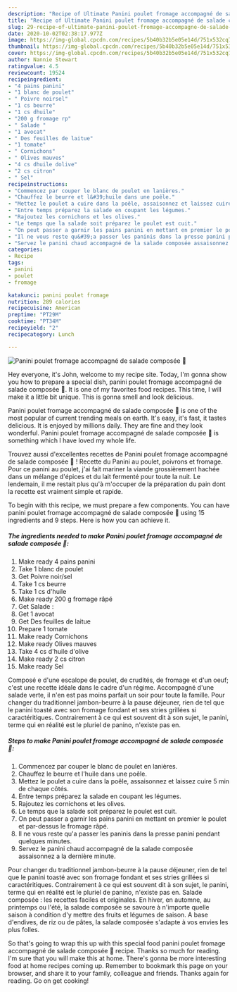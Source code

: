 ```yaml
---
description: "Recipe of Ultimate Panini poulet fromage accompagné de salade composée 🍴"
title: "Recipe of Ultimate Panini poulet fromage accompagné de salade composée 🍴"
slug: 29-recipe-of-ultimate-panini-poulet-fromage-accompagne-de-salade-composee
date: 2020-10-02T02:38:17.977Z
image: https://img-global.cpcdn.com/recipes/5b40b32b5e05e14d/751x532cq70/panini-poulet-fromage-accompagne-de-salade-composee-🍴-photo-principale-de-la-recette.jpg
thumbnail: https://img-global.cpcdn.com/recipes/5b40b32b5e05e14d/751x532cq70/panini-poulet-fromage-accompagne-de-salade-composee-🍴-photo-principale-de-la-recette.jpg
cover: https://img-global.cpcdn.com/recipes/5b40b32b5e05e14d/751x532cq70/panini-poulet-fromage-accompagne-de-salade-composee-🍴-photo-principale-de-la-recette.jpg
author: Nannie Stewart
ratingvalue: 4.5
reviewcount: 19524
recipeingredient:
- "4 pains panini"
- "1 blanc de poulet"
- " Poivre noirsel"
- "1 cs beurre"
- "1 cs dhuile"
- "200 g fromage rp"
- " Salade "
- "1 avocat"
- " Des feuilles de laitue"
- "1 tomate"
- " Cornichons"
- " Olives mauves"
- "4 cs dhuile dolive"
- "2 cs citron"
- " Sel"
recipeinstructions:
- "Commencez par couper le blanc de poulet en lanières."
- "Chauffez le beurre et l&#39;huile dans une poêle."
- "Mettez le poulet a cuire dans la poêle, assaisonnez et laissez cuire 5 min de chaque côtés."
- "Entre temps préparez la salade en coupant les légumes."
- "Rajoutez les cornichons et les olives."
- "Le temps que la salade soit préparez le poulet est cuit."
- "On peut passer a garnir les pains panini en mettant en premier le poulet et par-dessus le fromage râpé."
- "Il ne vous reste qu&#39;a passer les paninis dans la presse panini pendant quelques minutes."
- "Servez le panini chaud accompagné de la salade composée assaisonnez a la dernière minute."
categories:
- Recipe
tags:
- panini
- poulet
- fromage

katakunci: panini poulet fromage 
nutrition: 289 calories
recipecuisine: American
preptime: "PT29M"
cooktime: "PT34M"
recipeyield: "2"
recipecategory: Lunch

---
```



![Panini poulet fromage accompagné de salade composée 🍴](https://img-global.cpcdn.com/recipes/5b40b32b5e05e14d/751x532cq70/panini-poulet-fromage-accompagne-de-salade-composee-🍴-photo-principale-de-la-recette.jpg)

Hey everyone, it's John, welcome to my recipe site. Today, I'm gonna show you how to prepare a special dish, panini poulet fromage accompagné de salade composée 🍴. It is one of my favorites food recipes. This time, I will make it a little bit unique. This is gonna smell and look delicious.

Panini poulet fromage accompagné de salade composée 🍴 is one of the most popular of current trending meals on earth. It's easy, it's fast, it tastes delicious. It is enjoyed by millions daily. They are fine and they look wonderful. Panini poulet fromage accompagné de salade composée 🍴 is something which I have loved my whole life.

Trouvez aussi d&#39;excellentes recettes de Panini poulet fromage accompagné de salade composée 🍴 ! Recette du Panini au poulet, poivrons et fromage. Pour ce panini au poulet, j&#39;ai fait mariner la viande grossièrement hachée dans un mélange d&#39;épices et du lait fermenté pour toute la nuit. Le lendemain, il me restait plus qu&#39;à m&#39;occuper de la préparation du pain dont la recette est vraiment simple et rapide.


To begin with this recipe, we must prepare a few components. You can have panini poulet fromage accompagné de salade composée 🍴 using 15 ingredients and 9 steps. Here is how you can achieve it.

<!--inarticleads1-->

##### The ingredients needed to make Panini poulet fromage accompagné de salade composée 🍴:

1. Make ready 4 pains panini
1. Take 1 blanc de poulet
1. Get  Poivre noir/sel
1. Take 1 cs beurre
1. Take 1 cs d&#39;huile
1. Make ready 200 g fromage râpé
1. Get  Salade :
1. Get 1 avocat
1. Get  Des feuilles de laitue
1. Prepare 1 tomate
1. Make ready  Cornichons
1. Make ready  Olives mauves
1. Take 4 cs d&#39;huile d&#39;olive
1. Make ready 2 cs citron
1. Make ready  Sel


Composé e d&#39;une escalope de poulet, de crudités, de fromage et d&#39;un oeuf; c&#39;est une recette idéale dans le cadre d&#39;un régime. Accompagné d&#39;une salade verte, il n&#39;en est pas moins parfait un soir pour toute la famille. Pour changer du traditionnel jambon-beurre à la pause déjeuner, rien de tel que le panini toasté avec son fromage fondant et ses stries grillées si caractéritiques. Contrairement à ce qui est souvent dit à son sujet, le panini, terme qui en réalité est le pluriel de panino, n&#39;existe pas en. 

<!--inarticleads2-->

##### Steps to make Panini poulet fromage accompagné de salade composée 🍴:

1. Commencez par couper le blanc de poulet en lanières.
1. Chauffez le beurre et l&#39;huile dans une poêle.
1. Mettez le poulet a cuire dans la poêle, assaisonnez et laissez cuire 5 min de chaque côtés.
1. Entre temps préparez la salade en coupant les légumes.
1. Rajoutez les cornichons et les olives.
1. Le temps que la salade soit préparez le poulet est cuit.
1. On peut passer a garnir les pains panini en mettant en premier le poulet et par-dessus le fromage râpé.
1. Il ne vous reste qu&#39;a passer les paninis dans la presse panini pendant quelques minutes.
1. Servez le panini chaud accompagné de la salade composée assaisonnez a la dernière minute.


Pour changer du traditionnel jambon-beurre à la pause déjeuner, rien de tel que le panini toasté avec son fromage fondant et ses stries grillées si caractéritiques. Contrairement à ce qui est souvent dit à son sujet, le panini, terme qui en réalité est le pluriel de panino, n&#39;existe pas en. Salade composée : les recettes faciles et originales. En hiver, en automne, au printemps ou l&#39;été, la salade composée se savoure à n&#39;importe quelle saison à condition d&#39;y mettre des fruits et légumes de saison. A base d&#39;endives, de riz ou de pâtes, la salade composée s&#39;adapte à vos envies les plus folles. 

So that's going to wrap this up with this special food panini poulet fromage accompagné de salade composée 🍴 recipe. Thanks so much for reading. I'm sure that you will make this at home. There's gonna be more interesting food at home recipes coming up. Remember to bookmark this page on your browser, and share it to your family, colleague and friends. Thanks again for reading. Go on get cooking!
